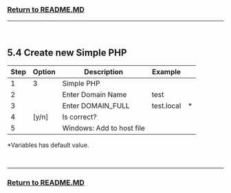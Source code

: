 ### [Return to README.MD](../../README.MD#5-start-the-application)
----------------------------------
<br>

## 5.4 Create new Simple PHP

| Step | Option  | Description               | Example        |   |
|------|---------|---------------------------|----------------|---|
| 1    | 3       | Simple PHP                |                |   |
| 2    |         | Enter Domain Name         | test           |   |
| 3    |         | Enter DOMAIN_FULL         | test.local     | * |
| 4    | [y/n]   | Is correct?               |                |   |
| 5    |         | Windows: Add to host file |                |   |

*Variables has default value.

<br>

----------------------------------
### [Return to README.MD](../../README.MD)